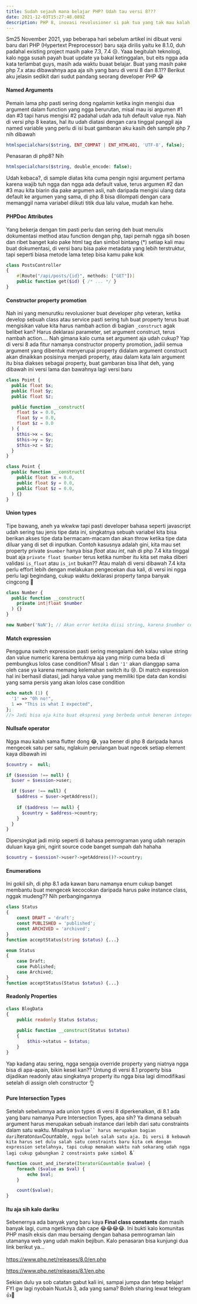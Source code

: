 ```yaml
---
title: Sudah sejauh mana belajar PHP? Udah tau versi 8???
date: 2021-12-03T15:27:48.089Z
description: PHP 8, inovasi revolusioner si pak tua yang tak mau kalah sama yang lebih muda
---
```

Sm25 November 2021, yap beberapa hari sebelum artikel ini dibuat versi baru dari PHP (Hypertext Preprocessor) baru saja dirilis yaitu ke 8.1.0, duh padahal existing project masih pake 7.3, 7.4 😒. Yaaa begitulah teknologi, kalo ngga susah payah buat update ya bakal ketinggalan, but eits ngga ada kata terlambat guys, masih ada waktu buaat belajar. Buat yang masih pake php 7.x atau dibawahnya apa aja sih yang baru di versi 8 dan 8.1?? Berikut aku jelasin sedikit dari sudut pandang seorang developer PHP 😂

#### Named Arguments

Pemain lama php pasti sering dong ngalamin ketika ingin mengisi dua argument dalam function yang ngga berurutan, misal mau isi argumen #1 dan #3 tapi harus mengisi #2 padahal udah ada tuh default value nya. Nah di versi php 8 keatas, hal itu udah diatasi dengan cara tinggal panggil aja named variable yang perlu di isi buat gambaran aku kasih deh sample php 7 nih dibawah

```php
htmlspecialchars($string, ENT_COMPAT | ENT_HTML401, 'UTF-8', false);
```

Penasaran di php8? Nih

```php
htmlspecialchars($string, double_encode: false);
```

Udah kebaca?, di sample diatas kita cuma pengin ngisi argument pertama karena wajib tuh ngga dan ngga ada default value, terus argumen #2 dan #3 mau kita biarin dia pake argumen asli, nah daripada mengisi ulang data default ke argumen yang sama, di php 8 bisa dilompati dengan cara memanggil nama variabel diikuti titik dua lalu value, mudah kan hehe.

#### PHPDoc Attributes

Yang bekerja dengan tim pasti perlu dan sering deh buat menulis dokumentasi method atau function dengan php, tapi pernah ngga sih bosen dan ribet banget kalo pake html tag dan simbol bintang (*) setiap kali mau buat dokumentasi, di versi baru bisa pake metadata yang lebih terstruktur, tapi seperti biasa metode lama tetep bisa kamu pake kok

```php
class PostsController
{
    #[Route("/api/posts/{id}", methods: ["GET"])]
    public function get($id) { /* ... */ }
}
```

#### Constructor property promotion

Nah ini yang menurutku revolusioner buat developer php veteran, ketika develop sebuah class atau service pasti sering tuh buat property terus buat mengisikan value kita harus nambah action di bagian `_construct` agak belibet kan? Harus deklarasi parameter, set argument construct, terus nambah action.... Nah gimana kalo cuma set argument aja udah cukup? Yap di versi 8 ada fitur namanya constructor property promotion, jadiii semua argument yang dibentuk menyerupai property didalam argument construct akan dinaikkan posisinya menjadi property, atau dalam kata lain argument itu bisa diakses sebagai property, buat gambaran bisa lihat deh, yang dibawah ini versi lama dan bawahnya lagi versi baru

```php
class Point {
  public float $x;
  public float $y;
  public float $z;

  public function __construct(
    float $x = 0.0,
    float $y = 0.0,
    float $z = 0.0
  ) {
    $this->x = $x;
    $this->y = $y;
    $this->z = $z;
  }
}
```

```php
class Point {
  public function __construct(
    public float $x = 0.0,
    public float $y = 0.0,
    public float $z = 0.0,
  ) {}
}
```

#### Union types

Tipe bawang, aneh ya wkwkw tapi pasti developer bahasa seperti javascript udah sering tau jenis tipe data ini, singkatnya sebuah variabel kita bisa berikan akses tipe data bermacam-macam dan akan throw ketika tipe data diluar yang di set di inputkan. Contoh kasusnya adalah gini, kita mau set property private `$number` hanya bisa *float* atau *int*, nah di php 7.4 kita tinggal buat aja `private float $number` terus ketika number itu kita set maka diberi validasi `is_float` atau `is_int` bukan?? Atau malah di versi dibawah 7.4 kita perlu effort lebih dengan melakukan pengecekan dua kali, di versi ini ngga perlu lagi begindang, cukup waktu deklarasi property tanpa banyak cingcong 🤣

```php
class Number {
  public function __construct(
    private int|float $number
  ) {}
}

new Number('NaN'); // Akan error ketika diisi string, karena $number cuma menerima int dan float
```

#### Match expression

Pengguna switch expression pasti sering mengalami deh kalau value string dan value numeric karena bentuknya aja yang mirip cuma beda di pembungkus lolos case condition? Misal `1` dan `'1'` akan dianggap sama oleh case ya karena memang kelemahan switch itu 😢. Di match expression hal ini berhasil diatasi, jadi hanya value yang memiliki tipe data dan kondisi yang sama persis yang akan lolos case condition

```php
echo match (1) {
  '1' => "Oh no!",
  1 => "This is what I expected",
};
//> Jadi bisa aja kita buat ekspresi yang berbeda untuk beneran integer sama beneran string yang menyamar
```

#### Nullsafe operator

Ngga mau kalah sama flutter dong 😂, yaa bener di php 8 daripada harus mengecek satu per satu, nglakuin perulangan buat ngecek setiap element kaya dibawah ini

```php
$country =  null;

if ($session !== null) {
  $user = $session->user;

  if ($user !== null) {
    $address = $user->getAddress();
 
    if ($address !== null) {
      $country = $address->country;
    }
  }
}
```

Dipersingkat jadi mirip seperti di bahasa pemrograman yang udah nerapin duluan kaya gini, ngirit source code banget sumpah dah hahaha

```php
$country = $session?->user?->getAddress()?->country;
```

#### Enumerations

Ini gokil sih, di php 8.1 ada kawan baru namanya enum cukup banget membantu buat mengecek kecocokan daripada harus pake instance class, nggak mudeng?? Nih perbangingannya

```php
class Status
{
    const DRAFT = 'draft';
    const PUBLISHED = 'published';
    const ARCHIVED = 'archived';
}
function acceptStatus(string $status) {...}
```

```php
enum Status
{
    case Draft;
    case Published;
    case Archived;
}
function acceptStatus(Status $status) {...}
```

#### Readonly Properties

```php
class BlogData
{
    public readonly Status $status;
  
    public function __construct(Status $status)
    {
        $this->status = $status;
    }
}
```

Yap kadang atau sering, ngga sengaja override property yang niatnya ngga bisa di apa-apain, bikin kesel kan?? Untung di versi 8.1 property bisa dijadikan readonly atau singkatnya property itu ngga bisa lagi dimodifikasi setelah di assign oleh constructor 👌

#### Pure Intersection Types

Setelah sebelumnya ada union types di versi 8 diperkenalkan, di 8.1 ada yang baru namanya Pure Intersection Types, apa sih? Ya dimana sebuah argument harus merupakan sebuah instance dari lebih dari satu constraints dalam satu waktu. Misalnya ```$value`` harus merupakan bagian dari```Iterator`dan`Countable`, ngga boleh salah satu aja. Di versi 8 kebawah kita harus set dulu salah satu constraints baru kita cek dengan expression setelahnya, tapi cukup memakan waktu nah sekarang udah ngga lagi cukup gabungkan 2 constraints pake simbol `&`

```php
function count_and_iterate(Iterator&Countable $value) {
    foreach ($value as $val) {
        echo $val;
    }

    count($value);
}
```

#### Itu aja sih kalo dariku

Sebenernya ada banyak yang baru kaya **Final class constants** dan masih banyak lagi, cuma ngetiknya dah cape 😂😂😂😂. Ini bukti kalo komunitas PHP masih eksis dan mau bersaing dengan bahasa pemrograman lain utamanya web yang udah makin bejibun. Kalo penasaran bisa kunjungi dua link berikut ya...\
\
<https://www.php.net/releases/8.0/en.php>

<https://www.php.net/releases/8.1/en.php>

Sekian dulu ya sob catatan gabut kali ini, sampai jumpa dan tetep belajar! FYI gw lagi nyobain NuxtJs 3, ada yang sama? Boleh sharing lewat telegram 👍🍵